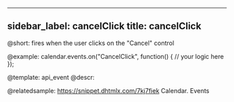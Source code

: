 
---
sidebar_label: cancelClick
title: cancelClick
---          

@short: fires when the user clicks on the "Cancel" control




@example:
calendar.events.on("CancelClick", function() {
    // your logic here
});


@template: api_event
@descr:

@relatedsample:
https://snippet.dhtmlx.com/7kj7fiek	Calendar. Events


